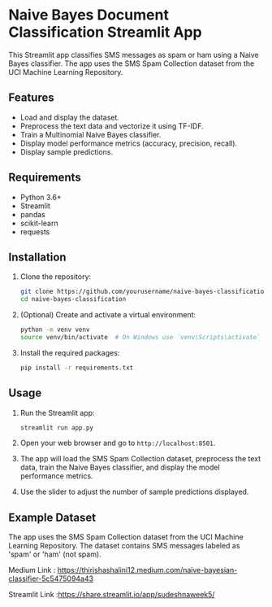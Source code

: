 # Naive Bayes Document Classification Streamlit App

This Streamlit app classifies SMS messages as spam or ham using a Naive Bayes classifier. The app uses the SMS Spam Collection dataset from the UCI Machine Learning Repository.

## Features

- Load and display the dataset.
- Preprocess the text data and vectorize it using TF-IDF.
- Train a Multinomial Naive Bayes classifier.
- Display model performance metrics (accuracy, precision, recall).
- Display sample predictions.

## Requirements

- Python 3.6+
- Streamlit
- pandas
- scikit-learn
- requests

## Installation

1. Clone the repository:
    ```sh
    git clone https://github.com/yourusername/naive-bayes-classification.git
    cd naive-bayes-classification
    ```

2. (Optional) Create and activate a virtual environment:
    ```sh
    python -m venv venv
    source venv/bin/activate  # On Windows use `venv\Scripts\activate`
    ```

3. Install the required packages:
    ```sh
    pip install -r requirements.txt
    ```

## Usage

1. Run the Streamlit app:
    ```sh
    streamlit run app.py
    ```

2. Open your web browser and go to `http://localhost:8501`.

3. The app will load the SMS Spam Collection dataset, preprocess the text data, train the Naive Bayes classifier, and display the model performance metrics.

4. Use the slider to adjust the number of sample predictions displayed.

## Example Dataset

The app uses the SMS Spam Collection dataset from the UCI Machine Learning Repository. The dataset contains SMS messages labeled as 'spam' or 'ham' (not spam).



Medium Link  : https://thirishashalini12.medium.com/naive-bayesian-classifier-5c5475094a43

Streamlit Link :https://share.streamlit.io/app/sudeshnaweek5/
